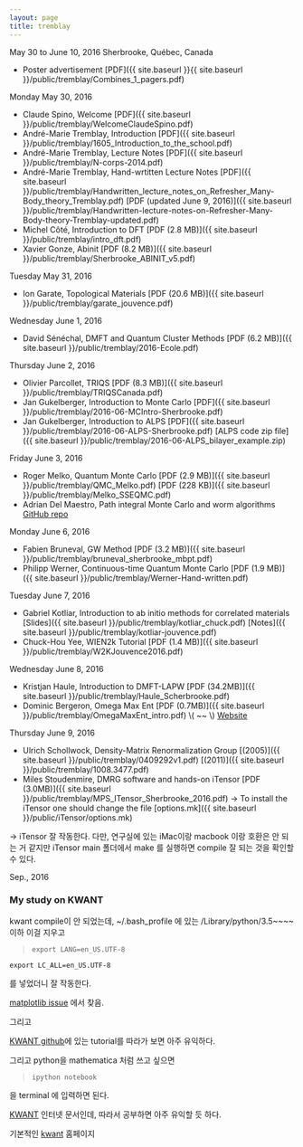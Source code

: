 ```yaml
---
layout: page
title: tremblay
---
```


May 30 to June 10, 2016
Sherbrooke, Québec, Canada

* Poster advertisement [PDF]({{ site.baseurl }}{{ site.baseurl }}/public/tremblay/Combines_1_pagers.pdf) 

Monday May 30, 2016

* Claude Spino, Welcome [PDF]({{ site.baseurl }}/public/tremblay/WelcomeClaudeSpino.pdf)
* André-Marie Tremblay, Introduction [PDF]({{ site.baseurl }}/public/tremblay/1605_Introduction_to_the_school.pdf)
* André-Marie Tremblay, Lecture Notes [PDF]({{ site.baseurl }}/public/tremblay/N-corps-2014.pdf)
* André-Marie Tremblay, Hand-wrtitten Lecture Notes [PDF]({{ site.baseurl }}/public/tremblay/Handwritten_lecture_notes_on_Refresher_Many-Body_theory_Tremblay.pdf)
    [PDF (updated June 9, 2016)]({{ site.baseurl }}/public/tremblay/Handwritten-lecture-notes-on-Refresher-Many-Body-theory-Tremblay-updated.pdf)
* Michel Côté, Introduction to DFT [PDF (2.8 MB)]({{ site.baseurl }}/public/tremblay/intro_dft.pdf)
* Xavier Gonze, Abinit [PDF (8.2 MB)]({{ site.baseurl }}/public/tremblay/Sherbrooke_ABINIT_v5.pdf)


Tuesday May 31, 2016

* Ion Garate, Topological Materials [PDF (20.6 MB)]({{ site.baseurl }}/public/tremblay/garate_jouvence.pdf)

Wednesday June 1, 2016

* David Sénéchal, DMFT and Quantum Cluster Methods [PDF (6.2 MB)]({{ site.baseurl }}/public/tremblay/2016-Ecole.pdf)

Thursday June 2, 2016

* Olivier Parcollet, TRIQS [PDF (8.3 MB)]({{ site.baseurl }}/public/tremblay/TRIQSCanada.pdf)
* Jan Gukelberger, Introduction to Monte Carlo [PDF]({{ site.baseurl }}/public/tremblay/2016-06-MCIntro-Sherbrooke.pdf)
* Jan Gukelberger, Introduction to ALPS [PDF]({{ site.baseurl }}/public/tremblay/2016-06-ALPS-Sherbrooke.pdf) [ALPS code zip file]({{ site.baseurl }}/public/tremblay/2016-06-ALPS_bilayer_example.zip)

Friday June 3, 2016

* Roger Melko, Quantum Monte Carlo [PDF (2.9 MB)]({{ site.baseurl }}/public/tremblay/QMC_Melko.pdf) [PDF (228 KB)]({{ site.baseurl }}/public/tremblay/Melko_SSEQMC.pdf)
* Adrian Del Maestro, Path integral Monte Carlo and worm algorithms [GitHub repo](https://github.com/agdelma/pimc-notes)


Monday June 6, 2016

* Fabien Bruneval, GW Method [PDF (3.2 MB)]({{ site.baseurl }}/public/tremblay/bruneval_sherbrooke_mbpt.pdf)
* Philipp Werner, Continuous-time Quantum Monte Carlo [PDF (1.9 MB)]({{ site.baseurl }}/public/tremblay/Werner-Hand-written.pdf)

Tuesday June 7, 2016

* Gabriel Kotliar, Introduction to ab initio methods for correlated materials [Slides]({{ site.baseurl }}/public/tremblay/kotliar_chuck.pdf) [Notes]({{ site.baseurl }}/public/tremblay/kotliar-jouvence.pdf)
* Chuck-Hou Yee, WIEN2k Tutorial [PDF (1.4 MB)]({{ site.baseurl }}/public/tremblay/W2KJouvence2016.pdf)


Wednesday June 8, 2016

* Kristjan Haule, Introduction to DMFT-LAPW [PDF (34.2MB)]({{ site.baseurl }}/public/tremblay/Haule_Scherbrooke.pdf)
* Dominic Bergeron, Omega Max Ent [PDF (0.7MB)]({{ site.baseurl }}/public/tremblay/OmegaMaxEnt_intro.pdf) \\( ~~ \\)  [Website](http://www.physique.usherbrooke.ca/MaxEnt/index.php/Main_Page)

Thursday June 9, 2016

* Ulrich Schollwock, Density-Matrix Renormalization Group [(2005)]({{ site.baseurl }}/public/tremblay/0409292v1.pdf) [(2011)]({{ site.baseurl }}/public/tremblay/1008.3477.pdf)
* Miles Stoudenmire, DMRG software and hands-on iTensor [PDF (3.0MB)]({{ site.baseurl }}/public/tremblay/MPS_ITensor_Sherbrooke_2016.pdf)
-> To install the iTensor one should change the file [options.mk]({{ site.baseurl }}/public/iTensor/options.mk)

-> iTensor 잘 작동한다. 다만, 연구실에 있는 iMac이랑 macbook 이랑 호환은 안 되는 거 같지만 iTensor main 폴더에서 make 를 실행하면 compile 잘 되는 것을 확인할 수 있다.


Sep., 2016

### My study on KWANT

kwant compile이 안 되었는데,
~/.bash_profile 에 있는
/Library/python/3.5~~~~ 이하 이걸 지우고

> `export LANG=en_US.UTF-8`
>
`export LC_ALL=en_US.UTF-8`


를 넣었더니 잘 작동한다.

[matplotlib issue](https://github.com/matplotlib/matplotlib/issues/5919/) 에서 찾음.


그리고

[KWANT github](https://github.com/kwant-project/billiard/blob/master/billiard.ipynb)에 있는 tutorial를 따라가 보면 아주 유익하다.

그리고 python을 mathematica 처럼 쓰고 싶으면

> `ipython notebook`

을 terminal 에 입력하면 된다.


[KWANT](https://kwant-project.org/doc/1.0/tutorial/tutorial1) 인터넷 문서인데, 따라서 공부하면 아주 유익할 듯 하다.

기본적인 [kwant](https://kwant-project.org/) 홈페이지
